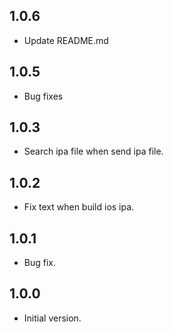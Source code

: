 ## 1.0.6
- Update README.md

## 1.0.5
- Bug fixes

## 1.0.3
- Search ipa file when send ipa file.


## 1.0.2
- Fix text when build ios ipa.

## 1.0.1
- Bug fix.


## 1.0.0
- Initial version.

